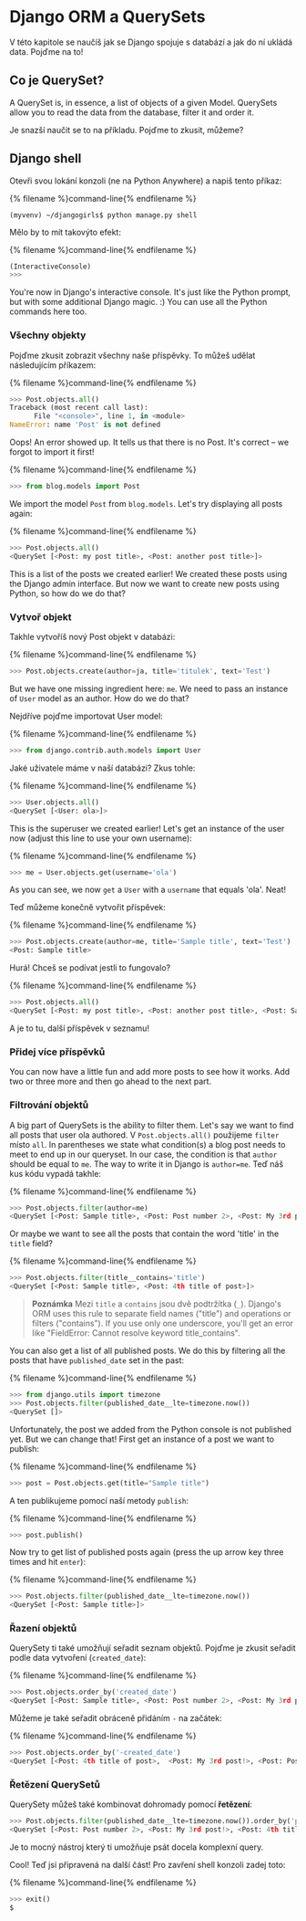 # Django ORM a QuerySets

V této kapitole se naučíš jak se Django spojuje s databází a jak do ní ukládá data. Pojďme na to!

## Co je QuerySet?

A QuerySet is, in essence, a list of objects of a given Model. QuerySets allow you to read the data from the database, filter it and order it.

Je snazší naučit se to na příkladu. Pojďme to zkusit, můžeme?

## Django shell

Otevři svou lokání konzoli (ne na Python Anywhere) a napiš tento příkaz:

{% filename %}command-line{% endfilename %}

    (myvenv) ~/djangogirls$ python manage.py shell
    

Mělo by to mít takovýto efekt:

{% filename %}command-line{% endfilename %}

```python
(InteractiveConsole)
>>>
```

You're now in Django's interactive console. It's just like the Python prompt, but with some additional Django magic. :) You can use all the Python commands here too.

### Všechny objekty

Pojďme zkusit zobrazit všechny naše příspěvky. To můžeš udělat následujícím příkazem:

{% filename %}command-line{% endfilename %}

```python
>>> Post.objects.all()
Traceback (most recent call last):
      File "<console>", line 1, in <module>
NameError: name 'Post' is not defined
```

Oops! An error showed up. It tells us that there is no Post. It's correct – we forgot to import it first!

{% filename %}command-line{% endfilename %}

```python
>>> from blog.models import Post
```

We import the model `Post` from `blog.models`. Let's try displaying all posts again:

{% filename %}command-line{% endfilename %}

```python
>>> Post.objects.all()
<QuerySet [<Post: my post title>, <Post: another post title>]>
```

This is a list of the posts we created earlier! We created these posts using the Django admin interface. But now we want to create new posts using Python, so how do we do that?

### Vytvoř objekt

Takhle vytvoříš nový Post objekt v databázi:

{% filename %}command-line{% endfilename %}

```python
>>> Post.objects.create(author=ja, title='titulek', text='Test')
```

But we have one missing ingredient here: `me`. We need to pass an instance of `User` model as an author. How do we do that?

Nejdříve pojďme importovat User model:

{% filename %}command-line{% endfilename %}

```python
>>> from django.contrib.auth.models import User
```

Jaké uživatele máme v naší databázi? Zkus tohle:

{% filename %}command-line{% endfilename %}

```python
>>> User.objects.all()
<QuerySet [<User: ola>]>
```

This is the superuser we created earlier! Let's get an instance of the user now (adjust this line to use your own username):

{% filename %}command-line{% endfilename %}

```python
>>> me = User.objects.get(username='ola')
```

As you can see, we now `get` a `User` with a `username` that equals 'ola'. Neat!

Teď můžeme konečně vytvořit příspěvek:

{% filename %}command-line{% endfilename %}

```python
>>> Post.objects.create(author=me, title='Sample title', text='Test')
<Post: Sample title>
```

Hurá! Chceš se podívat jestli to fungovalo?

{% filename %}command-line{% endfilename %}

```python
>>> Post.objects.all()
<QuerySet [<Post: my post title>, <Post: another post title>, <Post: Sample title>]>
```

A je to tu, další příspěvek v seznamu!

### Přidej více příspěvků

You can now have a little fun and add more posts to see how it works. Add two or three more and then go ahead to the next part.

### Filtrování objektů

A big part of QuerySets is the ability to filter them. Let's say we want to find all posts that user ola authored. V `Post.objects.all()` použijeme `filter` místo `all`. In parentheses we state what condition(s) a blog post needs to meet to end up in our queryset. In our case, the condition is that `author` should be equal to `me`. The way to write it in Django is `author=me`. Teď náš kus kódu vypadá takhle:

{% filename %}command-line{% endfilename %}

```python
>>> Post.objects.filter(author=me)
<QuerySet [<Post: Sample title>, <Post: Post number 2>, <Post: My 3rd post!>, <Post: 4th title of post>]>
```

Or maybe we want to see all the posts that contain the word 'title' in the `title` field?

{% filename %}command-line{% endfilename %}

```python
>>> Post.objects.filter(title__contains='title')
<QuerySet [<Post: Sample title>, <Post: 4th title of post>]>
```

> **Poznámka** Mezi `title` a `contains` jsou dvě podtržítka (`_`). Django's ORM uses this rule to separate field names ("title") and operations or filters ("contains"). If you use only one underscore, you'll get an error like "FieldError: Cannot resolve keyword title_contains".

You can also get a list of all published posts. We do this by filtering all the posts that have `published_date` set in the past:

{% filename %}command-line{% endfilename %}

```python
>>> from django.utils import timezone
>>> Post.objects.filter(published_date__lte=timezone.now())
<QuerySet []>
```

Unfortunately, the post we added from the Python console is not published yet. But we can change that! First get an instance of a post we want to publish:

{% filename %}command-line{% endfilename %}

```python
>>> post = Post.objects.get(title="Sample title")
```

A ten publikujeme pomocí naší metody `publish`:

{% filename %}command-line{% endfilename %}

```python
>>> post.publish()
```

Now try to get list of published posts again (press the up arrow key three times and hit `enter`):

{% filename %}command-line{% endfilename %}

```python
>>> Post.objects.filter(published_date__lte=timezone.now())
<QuerySet [<Post: Sample title>]>
```

### Řazení objektů

QuerySety ti také umožňují seřadit seznam objektů. Pojďme je zkusit seřadit podle data vytvoření (`created_date`):

{% filename %}command-line{% endfilename %}

```python
>>> Post.objects.order_by('created_date')
<QuerySet [<Post: Sample title>, <Post: Post number 2>, <Post: My 3rd post!>, <Post: 4th title of post>]>
```

Můžeme je také seřadit obráceně přidáním `-` na začátek:

{% filename %}command-line{% endfilename %}

```python
>>> Post.objects.order_by('-created_date')
<QuerySet [<Post: 4th title of post>,  <Post: My 3rd post!>, <Post: Post number 2>, <Post: Sample title>]>
```

### Řetězení QuerySetů

QuerySety můžeš také kombinovat dohromady pomocí **řetězení**:

```python
>>> Post.objects.filter(published_date__lte=timezone.now()).order_by('published_date')
<QuerySet [<Post: Post number 2>, <Post: My 3rd post!>, <Post: 4th title of post>, <Post: Sample title>]>
```

Je to mocný nástroj který ti umožňuje psát docela komplexní query.

Cool! Teď jsi připravená na další část! Pro zavření shell konzoli zadej toto:

{% filename %}command-line{% endfilename %}

```python
>>> exit()
$
```